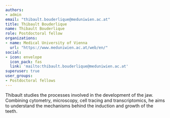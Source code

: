 ```yaml
---
authors:
- admin
email: "thibault.bouderlique@meduniwien.ac.at"
title: Thibault Bouderlique
name: Thibault Bouderlique
role: Postdoctoral fellow
organizations:
- name: Medical University of Vienna
  url: "https://www.meduniwien.ac.at/web/en/"
social:
- icon: envelope
  icon_pack: fas
  link: 'mailto:thibault.bouderlique@meduniwien.ac.at'
superuser: true
user_groups:
- Postdoctoral fellows
---
```


Thibault studies the processes involved in the development of the jaw.
Combining cytometry, microscopy, cell tracing and transcriptomics, he 
aims to understand the mechanisms behind the induction and growth of the 
teeth.
